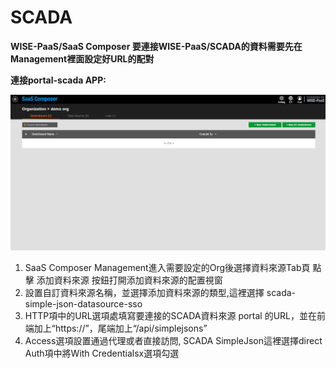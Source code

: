 # SCADA  

**WISE-PaaS/SaaS Composer 要連接WISE-PaaS/SCADA的資料需要先在Management裡面設定好URL的配對**  

**連接portal-scada APP:**  

![hb6px-n50f9.gif](scada.gif)

1. SaaS Composer Management進入需要設定的Org後選擇資料來源Tab頁
    點擊 添加資料來源 按鈕打開添加資料來源的配置視窗  
2. 設置自訂資料來源名稱，並選擇添加資料來源的類型,這裡選擇  scada-simple-json-datasource-sso  
3. HTTP項中的URL選項處填寫要連接的SCADA資料來源 portal 的URL，並在前端加上“https://”，尾端加上“/api/simplejsons”  
4. Access選項設置通過代理或者直接訪問, SCADA SimpleJson這裡選擇direct
    Auth項中將With Credentialsx選項勾選  